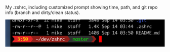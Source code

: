 My .zshrc, including customized prompt showing time, path, and git repo info (branch and dirty/clean status).

![prompt example](prompt.png)

